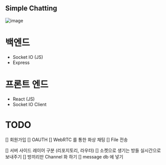 ## Simple Chatting

![image](https://user-images.githubusercontent.com/57784077/129486339-dd14d15a-4e3f-4a01-b5cc-bc76f139cbc7.png)

# 백엔드

- Socket IO (JS)
- Express

# 프론트 엔드

- React (JS)
- Socket IO Client

# TODO

[] 회원가입
[] OAUTH
[] WebRTC 를 통한 화상 채팅
[] File 전송

[] 서버 사이드 레이어 구분 (리포지토리, 라우터)
[] 소켓으로 생기는 방들 실시간으로 보내주기
[] 방끼리만 Channel 화 하기
[] message db 에 넣기
